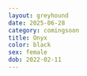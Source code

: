 ```yaml
---
layout: greyhound
date: 2025-06-28
category: comingsoon
title: Onyx
color: black
sex: female
dob: 2022-02-11
---
```


